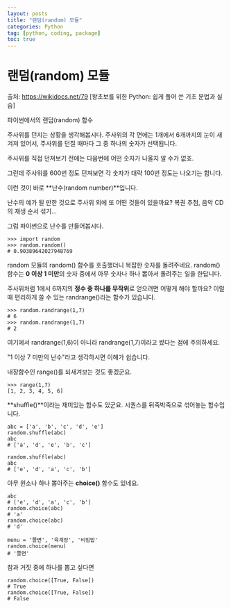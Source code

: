 ```yaml
---
layout: posts
title: "랜덤(random) 모듈"
categories: Python
tag: [python, coding, package]
toc: true
---
```


# 랜덤(random) 모듈

출처: https://wikidocs.net/79 [왕초보를 위한 Python: 쉽게 풀어 쓴 기초 문법과 실습]

파이썬에서의 랜덤(random) 함수

주사위를 던지는 상황을 생각해봅시다. 주사위의 각 면에는 1개에서 6개까지의 눈이 새겨져 있어서, 주사위를 던질 때마다 그 중 하나의 숫자가 선택됩니다.

주사위를 직접 던져보기 전에는 다음번에 어떤 숫자가 나올지 알 수가 없죠.

그런데 주사위를 600번 정도 던져보면 각 숫자가 대략 100번 정도는 나오기는 합니다.

이런 것이 바로 **난수(random number)**입니다.

난수의 예가 될 만한 것으로 주사위 외에 또 어떤 것들이 있을까요? 복권 추첨, 음악 CD의 재생 순서 섞기...

그럼 파이썬으로 난수를 만들어봅시다.

```
>>> import random
>>> random.random()
# 0.90389642027948769
```
random 모듈의 random() 함수를 호출했더니 복잡한 숫자를 돌려주네요. random() 함수는 **0 이상 1 미만**의 숫자 중에서 아무 숫자나 하나 뽑아서 돌려주는 일을 한답니다.

주사위처럼 1에서 6까지의 **정수 중 하나를 무작위**로 얻으려면 어떻게 해야 할까요? 이럴 때 편리하게 쓸 수 있는 randrange()라는 함수가 있습니다.

```
>>> random.randrange(1,7)
# 6
>>> random.randrange(1,7)
# 2
```
여기에서 randrange(1,6)이 아니라 randrange(1,7)이라고 썼다는 점에 주의하세요.

"1 이상 7 미만의 난수"라고 생각하시면 이해가 쉽습니다.

내장함수인 range()를 되새겨보는 것도 좋겠군요.

```
>>> range(1,7)
[1, 2, 3, 4, 5, 6]
```

**shuffle()**이라는 재미있는 함수도 있군요. 시퀀스를 뒤죽박죽으로 섞어놓는 함수입니다.

```
abc = ['a', 'b', 'c', 'd', 'e']
random.shuffle(abc)
abc
# ['a', 'd', 'e', 'b', 'c']
```

```
random.shuffle(abc)
abc
# ['e', 'd', 'a', 'c', 'b']
```
아무 원소나 하나 뽑아주는 **choice()** 함수도 있네요.

```
abc
# ['e', 'd', 'a', 'c', 'b']
random.choice(abc)
# 'a'
random.choice(abc)
# 'd'
```
```
menu = '쫄면', '육계장', '비빔밥'
random.choice(menu)
# '쫄면'
```
참과 거짓 중에 하나를 뽑고 싶다면

```
random.choice([True, False])
# True
random.choice([True, False])
# False
```